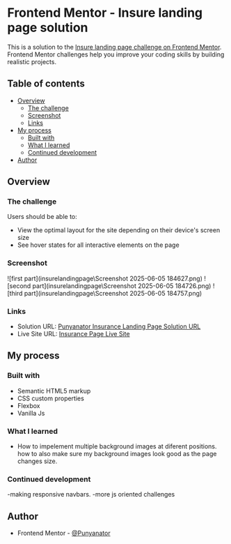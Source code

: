 # Frontend Mentor - Insure landing page solution

This is a solution to the [Insure landing page challenge on Frontend Mentor](https://www.frontendmentor.io/challenges/insure-landing-page-uTU68JV8). Frontend Mentor challenges help you improve your coding skills by building realistic projects. 

## Table of contents

- [Overview](#overview)
  - [The challenge](#the-challenge)
  - [Screenshot](#screenshot)
  - [Links](#links)
- [My process](#my-process)
  - [Built with](#built-with)
  - [What I learned](#what-i-learned)
  - [Continued development](#continued-development)
- [Author](#author)


## Overview

### The challenge

Users should be able to:

- View the optimal layout for the site depending on their device's screen size
- See hover states for all interactive elements on the page

### Screenshot

![first part](insurelandingpage\Screenshot 2025-06-05 184627.png)
![second part](insurelandingpage\Screenshot 2025-06-05 184726.png)
![third part](insurelandingpage\Screenshot 2025-06-05 184757.png)

### Links

- Solution URL: [Punyanator Insurance Landing Page Solution URL ](https://your-solution-url.com)
- Live Site URL: [Insurance Page Live Site](https://your-live-site-url.com)

## My process
### Built with

- Semantic HTML5 markup
- CSS custom properties
- Flexbox
- Vanilla Js
### What I learned
- How to impelement multiple background images at diferent positions. how to also make sure my background images look good as the page changes size.


### Continued development
-making responsive navbars.
-more js oriented challenges


## Author

- Frontend Mentor - [@Punyanator](https://www.frontendmentor.io/profile/Punyanator)
